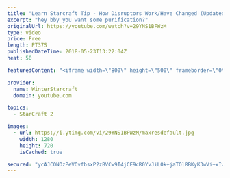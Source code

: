 ```yaml
---
title: "Learn Starcraft Tip - How Disruptors Work/Have Changed (Updated Patch 4.0 2018)"
excerpt: "hey bby you want some purification?"
originalUrl: https://youtube.com/watch?v=29YNS1BFWzM
type: video
price: Free
length: PT37S
publishedDateTime: 2018-05-23T13:22:04Z
heat: 50

featuredContent: "<iframe width=\"800\" height=\"500\" frameborder=\"0\" src=\"https://www.youtube.com/embed/29YNS1BFWzM\" allow=\"accelerometer; autoplay; encrypted-media; gyroscope; picture-in-picture\" allowfullscreen></iframe>"

provider:
  name: WinterStarcraft
  domain: youtube.com

topics:
  - StarCraft 2

images:
  - url: https://i.ytimg.com/vi/29YNS1BFWzM/maxresdefault.jpg
    width: 1280
    height: 720
    isCached: true

secured: "ycAJCONOzPeVOvfbsxP2zBVCw9I4jCE9cR0YvJiL0k+jaTOlRBKyK3wVi+xIwTx2hmtsdtfQm3mkY3Y6MC7+uUgZkz/FoY5pL5hpjGtre/tFk+xtMfpsBD9BX85GG0TGvnyjWRMWj8MBffqshtDWvjKJ792tiMcIzomhRHoK6Xcy7X9/x6iqcO9t3boWmOUa0682iRjAvql/Z3P+Fn+7qLTR4Ty5C/8S6BOgmF6nvwJtv0Rzstcf0qwaMoNjHKzWbrAiWhqqWVf9FWBnIoi6ggzNQp3r3fAaM334pYTP9ZMoVsrB7RgERS969A3mpl5A48ndCj4JKPGs+5Sq05yzZUQI3iTJZ3/2yv/kIdO/ry9Socck4PhoHQ2G8I6tmctnexP6aGPGxLLPGoS0I+sVQEYaoOUinmnFvjwOFg0QwYk=;Ce/IazVBviBueK5fZIsXJA=="
---
```


